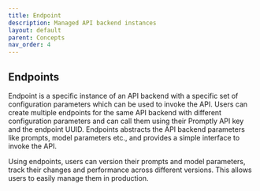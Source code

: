 ```yaml
---
title: Endpoint
description: Managed API backend instances
layout: default
parent: Concepts
nav_order: 4
---
```

## Endpoints

Endpoint is a specific instance of an API backend with a specific set of configuration parameters which can be used to invoke the API. Users can create multiple endpoints for the same API backend with different configuration parameters and can call them using their Promptly API key and the endpoint UUID. Endpoints abstracts the API backend parameters like prompts, model parameters etc., and provides a simple interface to invoke the API.

Using endpoints, users can version their prompts and model parameters, track their changes and performance across different versions. This allows users to easily manage them in production.